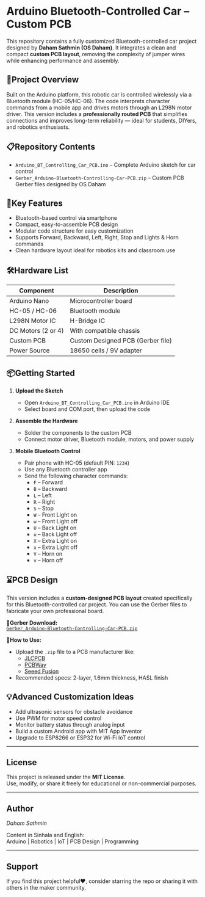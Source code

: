 # Arduino Bluetooth-Controlled Car – Custom PCB

This repository contains a fully customized Bluetooth-controlled car project designed by **Daham Sathmin (OS Daham)**. It integrates a clean and compact **custom PCB layout**, removing the complexity of jumper wires while enhancing performance and assembly.

## 🔎Project Overview

Built on the Arduino platform, this robotic car is controlled wirelessly via a Bluetooth module (HC-05/HC-06). The code interprets character commands from a mobile app and drives motors through an L298N motor driver.
This version includes a **professionally routed PCB** that simplifies connections and improves long-term reliability — ideal for students, DIYers, and robotics enthusiasts.


## 📋Repository Contents

- `Arduino_BT_Controlling_Car_PCB.ino` – Complete Arduino sketch for car control  
- `Gerber_Arduino-Bluetooth-Controlling-Car-PCB.zip` – Custom PCB Gerber files designed by OS Daham


## 🔑Key Features

- Bluetooth-based control via smartphone  
- Compact, easy-to-assemble PCB design  
- Modular code structure for easy customization  
- Supports Forward, Backward, Left, Right, Stop and Lights & Horn commands  
- Clean hardware layout ideal for robotics kits and classroom use


## 🛠Hardware List

| Component              | Description                         |
|------------------------|-------------------------------------|
| Arduino Nano           | Microcontroller board               |
| HC-05 / HC-06          | Bluetooth module                    |
| L298N Motor IC         | H-Bridge IC                         |
| DC Motors (2 or 4)     | With compatible chassis             |
| Custom PCB             | Custom Designed PCB (Gerber file)   |
| Power Source           | 18650 cells / 9V adapter            |


## 📦Getting Started

1. **Upload the Sketch**  
   - Open `Arduino_BT_Controlling_Car_PCB.ino` in Arduino IDE  
   - Select board and COM port, then upload the code

2. **Assemble the Hardware**  
   - Solder the components to the custom PCB  
   - Connect motor driver, Bluetooth module, motors, and power supply

3. **Mobile Bluetooth Control**  
   - Pair phone with HC-05 (default PIN: `1234`)  
   - Use any Bluetooth controller app  
   - Send the following character commands:
     - `F` – Forward  
     - `B` – Backward  
     - `L` – Left  
     - `R` – Right  
     - `S` – Stop
     - `W` – Front Light on
     - `w` – Front Light off
     - `U` – Back Light on
     - `u` – Back Light off
     - `X` – Extra Light on
     - `x` – Extra Light off
     - `V` – Horn on
     - `v` – Horn off

## ⌛️PCB Design

This version includes a **custom-designed PCB layout** created specifically for this Bluetooth-controlled car project. You can use the Gerber files to fabricate your own professional board.

**📁Gerber Download:**  
[`Gerber_Arduino-Bluetooth-Controlling-Car-PCB.zip`](https://drive.google.com/file/d/1F9R93RxTxxKxCy0Tvj5duxJRR05ZcWrq/view?usp=sharing) 

**📌How to Use:**
- Upload the `.zip` file to a PCB manufacturer like:
  - [JLCPCB](https://jlcpcb.com)
  - [PCBWay](https://pcbway.com)
  - [Seeed Fusion](https://www.seeedstudio.com/fusion.html)
- Recommended specs: 2-layer, 1.6mm thickness, HASL finish



## 💡Advanced Customization Ideas

- Add ultrasonic sensors for obstacle avoidance  
- Use PWM for motor speed control  
- Monitor battery status through analog input  
- Build a custom Android app with MIT App Inventor  
- Upgrade to ESP8266 or ESP32 for Wi-Fi IoT control

---

## License

This project is released under the **MIT License**.  
Use, modify, or share it freely for educational or non-commercial purposes.

---

## Author

*Daham Sathmin*

Content in Sinhala and English:  
Arduino | Robotics | IoT | PCB Design | Programming

---

## Support

If you find this project helpful❤️, consider starring the repo or sharing it with others in the maker community.
